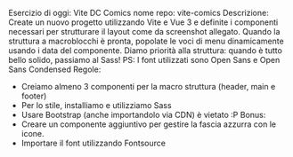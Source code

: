Esercizio di oggi: Vite DC Comics
nome repo: vite-comics
Descrizione:
Create un nuovo progetto utilizzando Vite e Vue 3 e definite i componenti necessari per strutturare il layout come da screenshot allegato.
Quando la struttura a macroblocchi è pronta, popolate le voci di menu
dinamicamente usando i data del componente.
Diamo priorità alla struttura: quando è tutto bello solido, passiamo al Sass!
PS: I font utilizzati sono Open Sans e Open Sans Condensed
Regole:
- Creiamo almeno 3 componenti per la macro struttura (header, main e footer)
- Per lo stile, installiamo e utilizziamo Sass
- Usare Bootstrap (anche importandolo via CDN) è vietato :P
Bonus:
- Creare un componente aggiuntivo per gestire la fascia azzurra con le icone.
- Importare il font utilizzando Fontsource